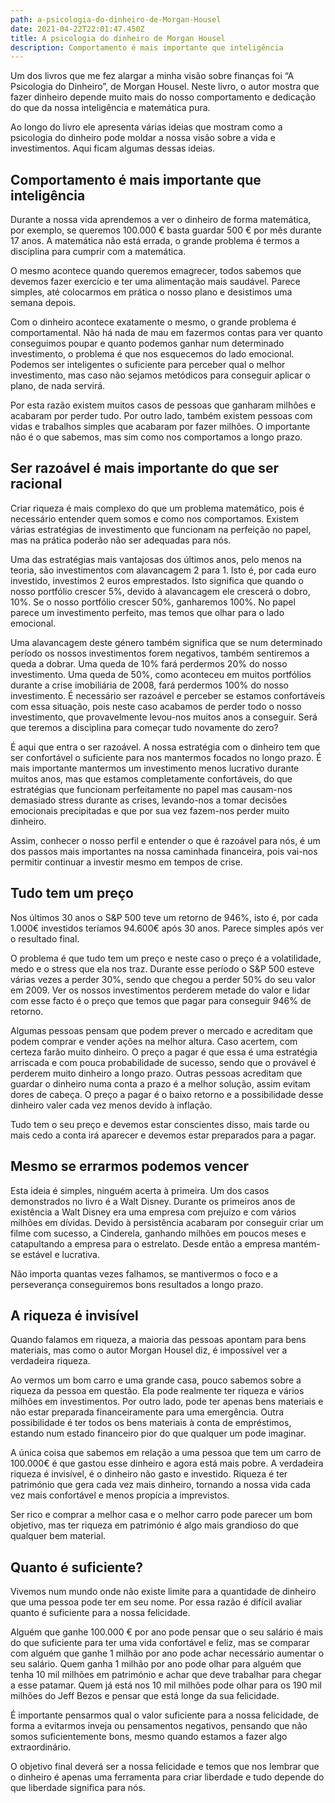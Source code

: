 ```yaml
---
path: a-psicologia-do-dinheiro-de-Morgan-Housel
date: 2021-04-22T22:01:47.450Z
title: A psicologia do dinheiro de Morgan Housel
description: Comportamento é mais importante que inteligência
---
```

Um dos livros que me fez alargar a minha visão sobre finanças foi “A Psicologia do Dinheiro”, de Morgan Housel. Neste livro, o autor mostra que fazer dinheiro depende muito mais do nosso comportamento e dedicação do que da nossa inteligência e matemática pura.

Ao longo do livro ele apresenta várias ideias que mostram como a psicologia do dinheiro pode moldar a nossa visão sobre a vida e investimentos. Aqui ficam algumas dessas ideias.

## Comportamento é mais importante que inteligência

Durante a nossa vida aprendemos a ver o dinheiro de forma matemática, por exemplo, se queremos 100.000 € basta guardar 500 € por mês durante 17 anos. A matemática não está errada, o grande problema é termos a disciplina para cumprir com a matemática.

O mesmo acontece quando queremos emagrecer, todos sabemos que devemos fazer exercício e ter uma alimentação mais saudável. Parece simples, até colocarmos em prática o nosso plano e desistimos uma semana depois.

Com o dinheiro acontece exatamente o mesmo, o grande problema é comportamental. Não há nada de mau em fazermos contas para ver quanto conseguimos poupar e quanto podemos ganhar num determinado investimento, o problema é que nos esquecemos do lado emocional. Podemos ser inteligentes o suficiente para perceber qual o melhor investimento, mas caso não sejamos metódicos para conseguir aplicar o plano, de nada servirá.

Por esta razão existem muitos casos de pessoas que ganharam milhões e acabaram por perder tudo. Por outro lado, também existem pessoas com vidas e trabalhos simples que acabaram por fazer milhões. O importante não é o que sabemos, mas sim como nos comportamos a longo prazo.

## Ser razoável é mais importante do que ser racional

Criar riqueza é mais complexo do que um problema matemático, pois é necessário entender quem somos e como nos comportamos. Existem várias estratégias de investimento que funcionam na perfeição no papel, mas na prática poderão não ser adequadas para nós.

Uma das estratégias mais vantajosas dos últimos anos, pelo menos na teoria, são investimentos com alavancagem 2 para 1. Isto é, por cada euro investido, investimos 2 euros emprestados. Isto significa que quando o nosso portfólio crescer 5%, devido à alavancagem ele crescerá o dobro, 10%. Se o nosso portfólio crescer 50%, ganharemos 100%. No papel parece um investimento perfeito, mas temos que olhar para o lado emocional.

Uma alavancagem deste género também significa que se num determinado período os nossos investimentos forem negativos, também sentiremos a queda a dobrar. Uma queda de 10% fará perdermos 20% do nosso investimento. Uma queda de 50%, como aconteceu em muitos portfólios durante a crise imobiliária de 2008, fará perdermos 100% do nosso investimento. É necessário ser razoável e perceber se estamos confortáveis com essa situação, pois neste caso acabamos de perder todo o nosso investimento, que provavelmente levou-nos muitos anos a conseguir. Será que teremos a disciplina para começar tudo novamente do zero?

É aqui que entra o ser razoável. A nossa estratégia com o dinheiro tem que ser confortável o suficiente para nos mantermos focados no longo prazo. É mais importante mantermos um investimento menos lucrativo durante muitos anos, mas que estamos completamente confortáveis, do que estratégias que funcionam perfeitamente no papel mas causam-nos demasiado stress durante as crises, levando-nos a tomar decisões emocionais precipitadas e que por sua vez fazem-nos perder muito dinheiro.

Assim, conhecer o nosso perfil e entender o que é razoável para nós, é um dos passos mais importantes na nossa caminhada financeira, pois vai-nos permitir continuar a investir mesmo em tempos de crise.

## Tudo tem um preço

Nos últimos 30 anos o S&P 500 teve um retorno de 946%, isto é, por cada 1.000€ investidos teríamos 94.600€ após 30 anos. Parece simples após ver o resultado final.

O problema é que tudo tem um preço e neste caso o preço é a volatilidade, medo e o stress que ela nos traz. Durante esse período o S&P 500 esteve várias vezes a perder 30%, sendo que chegou a perder 50% do seu valor em 2009. Ver os nossos investimentos perderem metade do valor e lidar com esse facto é o preço que temos que pagar para conseguir 946% de retorno.

Algumas pessoas pensam que podem prever o mercado e acreditam que podem comprar e vender ações na melhor altura. Caso acertem, com certeza farão muito dinheiro. O preço a pagar é que essa é uma estratégia arriscada e com pouca probabilidade de sucesso, sendo que o provável é perderem muito dinheiro a longo prazo. Outras pessoas acreditam que guardar o dinheiro numa conta a prazo é a melhor solução, assim evitam dores de cabeça. O preço a pagar é o baixo retorno e a possibilidade desse dinheiro valer cada vez menos devido à inflação.

Tudo tem o seu preço e devemos estar conscientes disso, mais tarde ou mais cedo a conta irá aparecer e devemos estar preparados para a pagar.

## Mesmo se errarmos podemos vencer

Esta ideia é simples, ninguém acerta à primeira. Um dos casos demonstrados no livro é a Walt Disney. Durante os primeiros anos de existência a Walt Disney era uma empresa com prejuízo e com vários milhões em dívidas. Devido à persistência acabaram por conseguir criar um filme com sucesso, a Cinderela, ganhando milhões em poucos meses e catapultando a empresa para o estrelato. Desde então a empresa mantém-se estável e lucrativa.

Não importa quantas vezes falhamos, se mantivermos o foco e a perseverança conseguiremos bons resultados a longo prazo.

## A riqueza é invisível

Quando falamos em riqueza, a maioria das pessoas apontam para bens materiais, mas como o autor Morgan Housel diz, é impossível ver a verdadeira riqueza.

Ao vermos um bom carro e uma grande casa, pouco sabemos sobre a riqueza da pessoa em questão. Ela pode realmente ter riqueza e vários milhões em investimentos. Por outro lado, pode ter apenas bens materiais e não estar preparada financeiramente para uma emergência. Outra possibilidade é ter todos os bens materiais à conta de empréstimos, estando num estado financeiro pior do que qualquer um pode imaginar.

A única coisa que sabemos em relação a uma pessoa que tem um carro de 100.000€ é que gastou esse dinheiro e agora está mais pobre. A verdadeira riqueza é invisível, é o dinheiro não gasto e investido. Riqueza é ter património que gera cada vez mais dinheiro, tornando a nossa vida cada vez mais confortável e menos propícia a imprevistos.

Ser rico e comprar a melhor casa e o melhor carro pode parecer um bom objetivo, mas ter riqueza em património é algo mais grandioso do que qualquer bem material.

## Quanto é suficiente?

Vivemos num mundo onde não existe limite para a quantidade de dinheiro que uma pessoa pode ter em seu nome. Por essa razão é difícil avaliar quanto é suficiente para a nossa felicidade.

Alguém que ganhe 100.000 € por ano pode pensar que o seu salário é mais do que suficiente para ter uma vida confortável e feliz, mas se comparar com alguém que ganhe 1 milhão por ano pode achar necessário aumentar o seu salário. Quem ganha 1 milhão por ano pode olhar para alguém que tenha 10 mil milhões em património e achar que deve trabalhar para chegar a esse patamar. Quem já está nos 10 mil milhões pode olhar para os 190 mil milhões do Jeff Bezos e pensar que está longe da sua felicidade.

É importante pensarmos qual o valor suficiente para a nossa felicidade, de forma a evitarmos inveja ou pensamentos negativos, pensando que não somos suficientemente bons, mesmo quando estamos a fazer algo extraordinário. 

O objetivo final deverá ser a nossa felicidade e temos que nos lembrar que o dinheiro é apenas uma ferramenta para criar liberdade e tudo depende do que liberdade significa para nós.